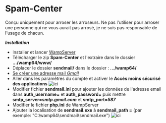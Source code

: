 # Spam-Center
Conçu uniquement pour arroser les arroseurs. Ne pas l'utiliser pour arroser une personne qui ne vous aurait pas arrosé, je ne suis pas responsable de l'usage de chacun.


***Installation***

+ Installer et lancer [WampServer](https://www.wampserver.com/)
+ Télécharger le zip **Spam-Center** et l'extraire dans le dossier **.../wamp64/www/**
+ Déplacer le dossier **sendmail/** dans le dossier : **.../wamp64/**
+ [Se créer une adresse mail *Gmail*](https://accounts.google.com/SignUp?hl=en)
+ Aller dans les paramêtres du compte et activer le **Accès moins sécurisé des applications** ![ici](https://manava.abricode.fr/images/aide/gmail_7.png)
+ Modifier fichier **sendmail.ini** pour ajouter les données de l'adresse email dans **auth_username=** et **auth_password=** puis mettre **smtp_server=*smtp.gmail.com*** et **smtp_port=*587***
+ Modifier le fichier **php.ini** de WampServer 
+ Ajouter la localisation de **sendmail.exe** à **sendmail_path =** (par exemple: "C:\wamp64\sendmail\sendmail.exe") ![ici](https://i.stack.imgur.com/66eSX.png)
